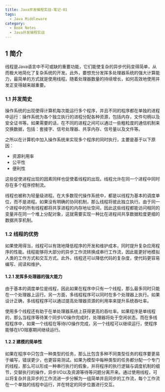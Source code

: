```yaml
---
title: Java并发编程实战-笔记-01
tags:
  - Java Middleware
category:
  - Book Notes
  - Java并发编程实战
---
```



## 1 简介

线程是Java语言中不可或缺的重要功能，它们能使复杂的异步代码变得简单，从而极大地简化了复杂系统的开发。此外，要想充分发挥多处理器系统的强大计算能力，最简单的方式就是使用线程。随着处理器数量的持续增长，如何高效地使用并发正变得越来越重要。

### 1.1 并发简史

操作系统的出现使得计算机每次能运行多个程序，并且不同的程序都在单独的进程中运行：操作系统为各个独立执行的进程分配各种资源，包括内存，文件句柄以及安全证书等。如果需要的话，在不同的进程之间可以通过一些粗粒度的通信机制来交换数据，包括：套接字、信号处理器、共享内存、信号量以及文件等。

之所以在计算机中加入操作系统来实现多个程序的同时执行，主要是基于以下原因：

* 资源利用率
* 公平性
* 便利性

<!-- more -->

这些促使进程出现的因素同样也促使着线程的出现。线程允许在同一个进程中同时存在多个程序控制流。

线程也被称为轻量级进程。在大多数现代操作系统中，都是以线程为基本的调度单位，而不是进程。如果没有明确的协同机制，那么线程将彼此独立执行。由于同一个进程中的所有线程都将共享进程的内存地址空间，因此这些线程都能访问相同的变量并在同一个堆上分配对象，这就需要实现一种比在进程间共享数据粒度更细的数据共享机制。

### 1.2 线程的优势

如果使用得当，线程可以有效地降低程序的开发和维护成本，同时提升复杂应用程序的性能。线程能够将大部分的异步工作流转换成串行工作流，因此能更好地模拟人类的工作方式和交互方式。此外，线程还可以降低代码的复杂度，使代码更容易编写、阅读和维护。

#### 1.2.1 发挥多处理器的强大能力

由于基本的调度单位是线程，因此如果在程序中只有一个线程，那么最多同时只能在一个处理器上运行。另一方面，多线程程序可以同时在多个处理器上执行。如果设计正确，多线程程序可以通过提高处理器资源的利用率来提升系统吞吐率。

使用多个线程还有助于在单处理器系统上获得更高的吞吐率。如果程序是单线程的，那么当程序等待某个同步I/O操作完成时，处理器将处于空闲状态。而在多线程程序中，如果一个线程在等待I/O操作完成，另一个线程可以继续运行，使程序能够在I/O阻塞期间继续运行。

#### 1.2.2 建模的简单性

如果在程序中只包含一种类型的任务，那么比包含多种不同类型任务的程序要更易于编写，错误更少，也更容易测试。如果为模型中每种类型的任务都分配一个专门的线程，那么可以形成一种串行执行的假象，并将程序的执行逻辑与调度机制的细节，交替执行的操作，异步I/O以及资源等待等问题分离开来。通过使用线程，可以将复杂并且异步的工作流进一步分解为一组简单并且同步的工作流，每个工作流在一个单独的线程中运行，并在特定的同步位置进行交互。